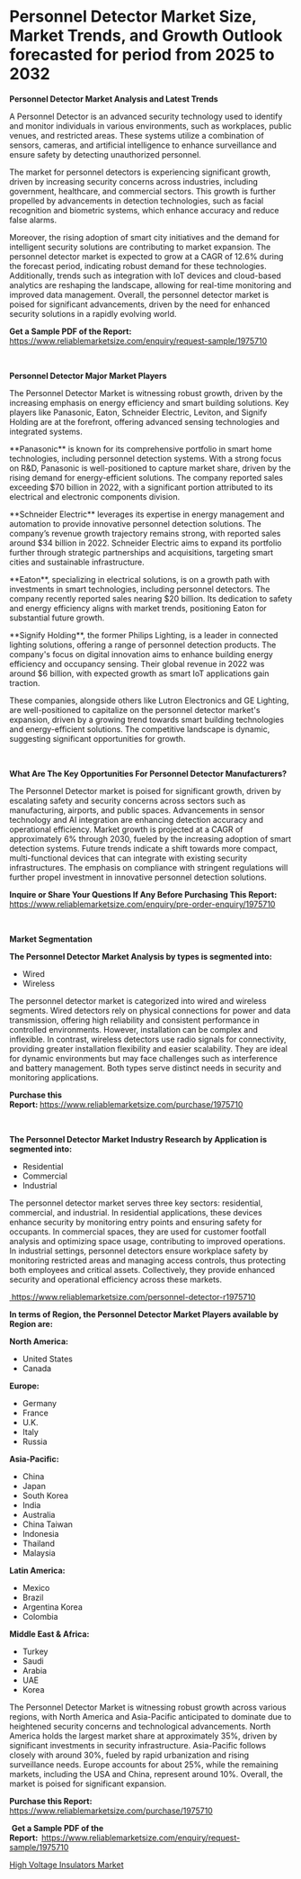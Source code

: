 <p><h1>Personnel Detector Market Size, Market Trends, and Growth Outlook forecasted for period from 2025 to 2032</h1></p><p><strong>Personnel Detector Market Analysis and Latest Trends</strong></p>
<p><p>A Personnel Detector is an advanced security technology used to identify and monitor individuals in various environments, such as workplaces, public venues, and restricted areas. These systems utilize a combination of sensors, cameras, and artificial intelligence to enhance surveillance and ensure safety by detecting unauthorized personnel.</p><p>The market for personnel detectors is experiencing significant growth, driven by increasing security concerns across industries, including government, healthcare, and commercial sectors. This growth is further propelled by advancements in detection technologies, such as facial recognition and biometric systems, which enhance accuracy and reduce false alarms. </p><p>Moreover, the rising adoption of smart city initiatives and the demand for intelligent security solutions are contributing to market expansion. The personnel detector market is expected to grow at a CAGR of 12.6% during the forecast period, indicating robust demand for these technologies. Additionally, trends such as integration with IoT devices and cloud-based analytics are reshaping the landscape, allowing for real-time monitoring and improved data management. Overall, the personnel detector market is poised for significant advancements, driven by the need for enhanced security solutions in a rapidly evolving world.</p></p>
<p><strong>Get a Sample PDF of the Report:&nbsp;</strong> <a href="https://www.reliablemarketsize.com/enquiry/request-sample/1975710?utm_campaign=2242&utm_medium=2&utm_source=Github&utm_content=ia&utm_term=11022025&utm_id=personnel-detector">https://www.reliablemarketsize.com/enquiry/request-sample/1975710</a></p>
<p>&nbsp;</p>
<p><strong>Personnel Detector Major Market Players</strong></p>
<p><p>The Personnel Detector Market is witnessing robust growth, driven by the increasing emphasis on energy efficiency and smart building solutions. Key players like Panasonic, Eaton, Schneider Electric, Leviton, and Signify Holding are at the forefront, offering advanced sensing technologies and integrated systems.</p><p>**Panasonic** is known for its comprehensive portfolio in smart home technologies, including personnel detection systems. With a strong focus on R&D, Panasonic is well-positioned to capture market share, driven by the rising demand for energy-efficient solutions. The company reported sales exceeding $70 billion in 2022, with a significant portion attributed to its electrical and electronic components division.</p><p>**Schneider Electric** leverages its expertise in energy management and automation to provide innovative personnel detection solutions. The company’s revenue growth trajectory remains strong, with reported sales around $34 billion in 2022. Schneider Electric aims to expand its portfolio further through strategic partnerships and acquisitions, targeting smart cities and sustainable infrastructure.</p><p>**Eaton**, specializing in electrical solutions, is on a growth path with investments in smart technologies, including personnel detectors. The company recently reported sales nearing $20 billion. Its dedication to safety and energy efficiency aligns with market trends, positioning Eaton for substantial future growth.</p><p>**Signify Holding**, the former Philips Lighting, is a leader in connected lighting solutions, offering a range of personnel detection products. The company's focus on digital innovation aims to enhance building energy efficiency and occupancy sensing. Their global revenue in 2022 was around $6 billion, with expected growth as smart IoT applications gain traction.</p><p>These companies, alongside others like Lutron Electronics and GE Lighting, are well-positioned to capitalize on the personnel detector market's expansion, driven by a growing trend towards smart building technologies and energy-efficient solutions. The competitive landscape is dynamic, suggesting significant opportunities for growth.</p></p>
<p>&nbsp;</p>
<p><strong>What Are The Key Opportunities For Personnel Detector Manufacturers?</strong></p>
<p><p>The Personnel Detector market is poised for significant growth, driven by escalating safety and security concerns across sectors such as manufacturing, airports, and public spaces. Advancements in sensor technology and AI integration are enhancing detection accuracy and operational efficiency. Market growth is projected at a CAGR of approximately 6% through 2030, fueled by the increasing adoption of smart detection systems. Future trends indicate a shift towards more compact, multi-functional devices that can integrate with existing security infrastructures. The emphasis on compliance with stringent regulations will further propel investment in innovative personnel detection solutions.</p></p>
<p><strong>Inquire or Share Your Questions If Any Before Purchasing This Report:</strong> <a href="https://www.reliablemarketsize.com/enquiry/pre-order-enquiry/1975710?utm_campaign=2242&utm_medium=2&utm_source=Github&utm_content=ia&utm_term=11022025&utm_id=personnel-detector">https://www.reliablemarketsize.com/enquiry/pre-order-enquiry/1975710</a></p>
<p>&nbsp;</p>
<p><strong>Market Segmentation</strong></p>
<p><strong>The Personnel Detector Market Analysis by types is segmented into:</strong></p>
<p><ul><li>Wired</li><li>Wireless</li></ul></p>
<p><p>The personnel detector market is categorized into wired and wireless segments. Wired detectors rely on physical connections for power and data transmission, offering high reliability and consistent performance in controlled environments. However, installation can be complex and inflexible. In contrast, wireless detectors use radio signals for connectivity, providing greater installation flexibility and easier scalability. They are ideal for dynamic environments but may face challenges such as interference and battery management. Both types serve distinct needs in security and monitoring applications.</p></p>
<p><strong>Purchase this Report:&nbsp;</strong><a href="https://www.reliablemarketsize.com/purchase/1975710?utm_campaign=2242&utm_medium=2&utm_source=Github&utm_content=ia&utm_term=11022025&utm_id=personnel-detector">https://www.reliablemarketsize.com/purchase/1975710</a></p>
<p>&nbsp;</p>
<p><strong>The Personnel Detector Market Industry Research by Application is segmented into:</strong></p>
<p><ul><li>Residential</li><li>Commercial</li><li>Industrial</li></ul></p>
<p><p>The personnel detector market serves three key sectors: residential, commercial, and industrial. In residential applications, these devices enhance security by monitoring entry points and ensuring safety for occupants. In commercial spaces, they are used for customer footfall analysis and optimizing space usage, contributing to improved operations. In industrial settings, personnel detectors ensure workplace safety by monitoring restricted areas and managing access controls, thus protecting both employees and critical assets. Collectively, they provide enhanced security and operational efficiency across these markets.</p></p>
<p><a href="https://www.reliablemarketsize.com/personnel-detector-r1975710?utm_campaign=2242&utm_medium=2&utm_source=Github&utm_content=ia&utm_term=11022025&utm_id=personnel-detector">&nbsp;https://www.reliablemarketsize.com/personnel-detector-r1975710</a></p>
<p><strong>In terms of Region, the Personnel Detector Market Players available by Region are:</strong></p>
<p>
    <p> <strong> North America: </strong>
        <ul>
            <li>United States</li>
            <li>Canada</li>
        </ul>
        </p> 
    <p> <strong> Europe: </strong>
        <ul>
            <li>Germany</li>
            <li>France</li>
            <li>U.K.</li>
            <li>Italy</li>
            <li>Russia</li>
        </ul>
        </p> 
    <p> <strong> Asia-Pacific: </strong>
        <ul>
            <li>China</li>
            <li>Japan</li>
            <li>South Korea</li>
            <li>India</li>
            <li>Australia</li>
            <li>China Taiwan</li>
            <li>Indonesia</li>
            <li>Thailand</li>
            <li>Malaysia</li>
        </ul>
        </p> 
    <p> <strong> Latin America: </strong>
        <ul>
            <li>Mexico</li>
            <li>Brazil</li>
            <li>Argentina Korea</li>
            <li>Colombia</li>
        </ul>
        </p> 
    <p> <strong> Middle East & Africa: </strong>
        <ul>
            <li>Turkey</li>
            <li>Saudi</li>
            <li>Arabia</li>
            <li>UAE</li>
            <li>Korea</li>
        </ul>
    </p>
    </p>
<p><p>The Personnel Detector Market is witnessing robust growth across various regions, with North America and Asia-Pacific anticipated to dominate due to heightened security concerns and technological advancements. North America holds the largest market share at approximately 35%, driven by significant investments in security infrastructure. Asia-Pacific follows closely with around 30%, fueled by rapid urbanization and rising surveillance needs. Europe accounts for about 25%, while the remaining markets, including the USA and China, represent around 10%. Overall, the market is poised for significant expansion.</p></p>
<p><strong>Purchase this Report: </strong><a href="https://www.reliablemarketsize.com/purchase/1975710?utm_campaign=2242&utm_medium=2&utm_source=Github&utm_content=ia&utm_term=11022025&utm_id=personnel-detector">https://www.reliablemarketsize.com/purchase/1975710</a></p>
<p>&nbsp;<strong>Get a Sample PDF of the Report:&nbsp;&nbsp;</strong><a href="https://www.reliablemarketsize.com/enquiry/request-sample/1975710?utm_campaign=2242&utm_medium=2&utm_source=Github&utm_content=ia&utm_term=11022025&utm_id=personnel-detector">https://www.reliablemarketsize.com/enquiry/request-sample/1975710</a></p>
<p><strong></strong></p>
<p><p><a href="https://github.com/suleimannichelle7/Market-Research-Report-List-1/blob/main/high-voltage-insulators-market.md?utm_campaign=2242&utm_medium=2&utm_source=Github&utm_content=ia&utm_term=11022025&utm_id=personnel-detector">High Voltage Insulators Market</a></p></p>
